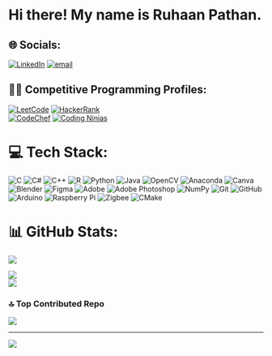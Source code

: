 # Hi there! My name is Ruhaan Pathan.<br>


## 🌐 Socials:
[![LinkedIn](https://img.shields.io/badge/LinkedIn-%230077B5.svg?logo=linkedin&logoColor=white)](https://www.linkedin.com/in/ruhaan-pathan-ab7bb0328/) [![email](https://img.shields.io/badge/Email-D14836?logo=gmail&logoColor=white)](mailto:rkp2905t@gmail.com) 
## 👨‍💻 Competitive Programming Profiles:

[![LeetCode](https://img.shields.io/badge/LeetCode-FFA116?style=for-the-badge&logo=leetcode&logoColor=black)](https://leetcode.com/u/Ruhaan_Pathan/) 
[![HackerRank](https://img.shields.io/badge/HackerRank-2EC866?style=for-the-badge&logo=hackerrank&logoColor=white)](https://www.hackerrank.com/profile/rkp2905t)  
[![CodeChef](https://img.shields.io/badge/CodeChef-5B4638?style=for-the-badge&logo=codechef&logoColor=white)](https://www.codechef.com/users/kingrk001) 
[![Coding Ninjas](https://img.shields.io/badge/Coding_Ninjas-DD6F00?style=for-the-badge&logo=data:image/png;base64,iVBORw0KGgoAAAANSUhEUgAAABkAAAAaCAMAAABEzDmlAAAAZlBMVEUAAAD///////////////////////////////////////////////////////////////////////////////////////////////////////////+0VqjFAAAAI3RSTlMAAQIDBAUGBwgJCgsMDQ4PEBESExQVFhcYGRocHR4fINZVpNkAAACVSURBVBiVjdE5DoMgEAXgIzyUoLP3v3blK9FVgw3RF5mtW1bqJswATxN8oFBG2+bnGwKZCBA8HiQniMLhCt6h5zgmKkThm8BGYX+bm8WZzWxkjIWZoyjBbYJVzWJVuv7o17sJKiMPBXUqN2OIjQfFFZgrVb0Lt5FeyKyWxPf2ApzUVf83fgPoAAAAASUVORK5CYII=&logoColor=white)](https://www.naukri.com/code360/profile/adaf0e16-ae5c-487b-a3c6-8e8f59aa7380)


# 💻 Tech Stack:
![C](https://img.shields.io/badge/c-%2300599C.svg?style=for-the-badge&logo=c&logoColor=white) ![C#](https://img.shields.io/badge/c%23-%23239120.svg?style=for-the-badge&logo=csharp&logoColor=white) ![C++](https://img.shields.io/badge/c++-%2300599C.svg?style=for-the-badge&logo=c%2B%2B&logoColor=white) ![R](https://img.shields.io/badge/r-%23276DC3.svg?style=for-the-badge&logo=r&logoColor=white) ![Python](https://img.shields.io/badge/python-3670A0?style=for-the-badge&logo=python&logoColor=ffdd54) ![Java](https://img.shields.io/badge/java-%23ED8B00.svg?style=for-the-badge&logo=openjdk&logoColor=white) ![OpenCV](https://img.shields.io/badge/opencv-%23white.svg?style=for-the-badge&logo=opencv&logoColor=white) ![Anaconda](https://img.shields.io/badge/Anaconda-%2344A833.svg?style=for-the-badge&logo=anaconda&logoColor=white) ![Canva](https://img.shields.io/badge/Canva-%2300C4CC.svg?style=for-the-badge&logo=Canva&logoColor=white) ![Blender](https://img.shields.io/badge/blender-%23F5792A.svg?style=for-the-badge&logo=blender&logoColor=white) ![Figma](https://img.shields.io/badge/figma-%23F24E1E.svg?style=for-the-badge&logo=figma&logoColor=white) ![Adobe](https://img.shields.io/badge/adobe-%23FF0000.svg?style=for-the-badge&logo=adobe&logoColor=white) ![Adobe Photoshop](https://img.shields.io/badge/adobe%20photoshop-%2331A8FF.svg?style=for-the-badge&logo=adobe%20photoshop&logoColor=white) ![NumPy](https://img.shields.io/badge/numpy-%23013243.svg?style=for-the-badge&logo=numpy&logoColor=white) ![Git](https://img.shields.io/badge/git-%23F05033.svg?style=for-the-badge&logo=git&logoColor=white) ![GitHub](https://img.shields.io/badge/github-%23121011.svg?style=for-the-badge&logo=github&logoColor=white) ![Arduino](https://img.shields.io/badge/-Arduino-00979D?style=for-the-badge&logo=Arduino&logoColor=white) ![Raspberry Pi](https://img.shields.io/badge/-Raspberry_Pi-C51A4A?style=for-the-badge&logo=Raspberry-Pi) ![Zigbee](https://img.shields.io/badge/zigbee-%23EB0443.svg?style=for-the-badge&logo=zigbee&logoColor=white) ![CMake](https://img.shields.io/badge/CMake-%23008FBA.svg?style=for-the-badge&logo=cmake&logoColor=white)
# 📊 GitHub Stats:
![](https://github-readme-stats.vercel.app/api?username=ruhaanpathan&theme=vision-friendly-dark&hide_border=false&include_all_commits=true&count_private=false)<br/>


![](https://nirzak-streak-stats.vercel.app/?user=ruhaanpathan&theme=vision-friendly-dark&hide_border=false)<br/>
![](https://github-readme-stats.vercel.app/api/top-langs/?username=ruhaanpathan&theme=vision-friendly-dark&hide_border=false&include_all_commits=true&count_private=false&layout=compact)

### 🔝 Top Contributed Repo
![](https://github-contributor-stats.vercel.app/api?username=ruhaanpathan&limit=5&theme=dark&combine_all_yearly_contributions=true)

---
[![](https://visitcount.itsvg.in/api?id=ruhaanpathan&icon=0&color=0)](https://visitcount.itsvg.in)

